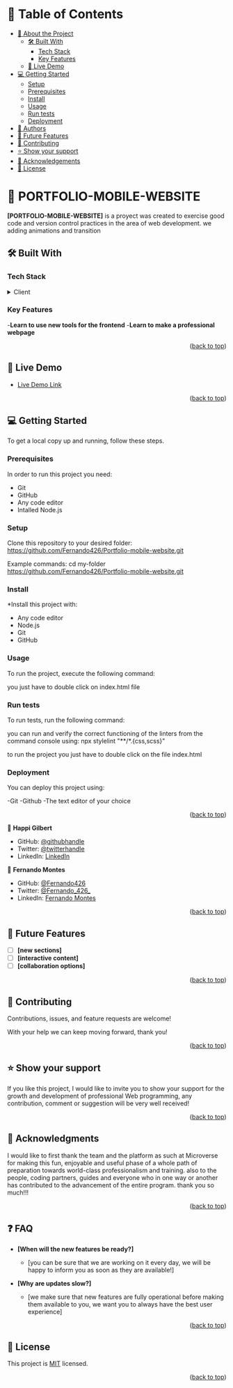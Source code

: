 <a name="readme-top"></a>


# 📗 Table of Contents

- [📖 About the Project](#about-project)
  - [🛠 Built With](#built-with)
    - [Tech Stack](#tech-stack)
    - [Key Features](#key-features)
  - [🚀 Live Demo](#live-demo)
- [💻 Getting Started](#getting-started)
  - [Setup](#setup)
  - [Prerequisites](#prerequisites)
  - [Install](#install)
  - [Usage](#usage)
  - [Run tests](#run-tests)
  - [Deployment](#deployment)
- [👥 Authors](#authors)
- [🔭 Future Features](#future-features)
- [🤝 Contributing](#contributing)
- [⭐️ Show your support](#support)
- [🙏 Acknowledgements](#acknowledgements)
- [📝 License](#license)


# 📖 PORTFOLIO-MOBILE-WEBSITE <a name="about-project"></a>

**[PORTFOLIO-MOBILE-WEBSITE]** is a proyect was created to exercise good code and version control practices in the area of ​​web development.
we adding animations and transition
## 🛠 Built With <a name="built-with"></a>

### Tech Stack <a name="tech-stack"></a>

<details>
  <summary>Client</summary>
  <ul>
    <li>HTML</li>
    <li>CSS</li>
    <li>VSC</li>
    <li>Node.js</li>
    <li>Flexblox</li>
    <li>Figma</li>
  </ul>
</details>


### Key Features <a name="key-features"></a>

-**Learn to use new tools for the frontend**
-**Learn to make a professional webpage**

<p align="right">(<a href="#readme-top">back to top</a>)</p>


## 🚀 Live Demo <a name="live-demo"></a>

- [Live Demo Link](https://fernando426.github.io/Portfolio-mobile-website/)

<p align="right">(<a href="#readme-top">back to top</a>)</p>


## 💻 Getting Started <a name="getting-started"></a>

To get a local copy up and running, follow these steps.

### Prerequisites

In order to run this project you need:

 - Git
 - GitHub
 - Any code editor
 - Intalled Node.js


### Setup

Clone this repository to your desired folder:
https://github.com/Fernando426/Portfolio-mobile-website.git

Example commands:
  cd my-folder
  https://github.com/Fernando426/Portfolio-mobile-website.git

### Install

*Install this project with:
- Any code editor
- Node.js
- Git
- GitHub

### Usage

To run the project, execute the following command:

you just have to double click on index.html file

### Run tests

To run tests, run the following command:

you can run and verify the correct functioning of the linters from the command console using:
npx stylelint "**/*.{css,scss}"

to run the project you just have to double click on the file index.html

### Deployment

You can deploy this project using:

-Git
-Github
-The text editor of your choice

<p align="right">(<a href="#readme-top">back to top</a>)</p>


👤 **Happi Gilbert**
- GitHub: [@githubhandle](https://github.com/gilberthappi)
- Twitter: [@twitterhandle](https://twitter.com/dushimimanagl3)
- LinkedIn: [LinkedIn](https://www.https://www.linkedin.com/in/dushimimana-gilbert-happi-997b2a262/)

👤 **Fernando Montes**

- GitHub: [@Fernando426](https://github.com/Fernando426)
- Twitter: [@Fernando_426_](https://twitter.com/Fernando_426_)
- LinkedIn: [Fernando Montes](https://www.linkedin.com/in/fernando-jose-montes-linares-523822270/?originalSubdomain=ve)

<p align="right">(<a href="#readme-top">back to top</a>)</p>


## 🔭 Future Features <a name="future-features"></a>


- [ ] **[new sections]**
- [ ] **[interactive content]**
- [ ] **[collaboration options]**

<p align="right">(<a href="#readme-top">back to top</a>)</p>


## 🤝 Contributing <a name="contributing"></a>

Contributions, issues, and feature requests are welcome!

With your help we can keep moving forward, thank you!

<p align="right">(<a href="#readme-top">back to top</a>)</p>


## ⭐️ Show your support <a name="support"></a>

If you like this project, I would like to invite you to show your support for the growth and development of professional Web programming, any contribution, comment or suggestion will be very well received!


<p align="right">(<a href="#readme-top">back to top</a>)</p>


## 🙏 Acknowledgments <a name="acknowledgements"></a>


I would like to first thank the team and the platform as such at Microverse for making this fun, enjoyable and useful phase of a whole path of preparation towards world-class professionalism and training. also to the people, coding partners, guides and everyone who in one way or another has contributed to the advancement of the entire program. thank you so much!!!

<p align="right">(<a href="#readme-top">back to top</a>)</p>

## ❓ FAQ  <a name="faq"></a>


- **[When will the new features be ready?]**

  - [you can be sure that we are working on it every day, we will be happy to inform you as soon as they are available!]

- **[Why are updates slow?]**

  - [we make sure that new features are fully operational before making them available to you, we want you to always have the best user experience]

<p align="right">(<a href="#readme-top">back to top</a>)</p>


## 📝 License <a name="license"></a>

This project is [MIT](./LICENSE) licensed.


<p align="right">(<a href="#readme-top">back to top</a>)</p>